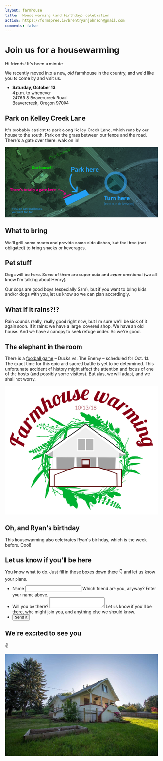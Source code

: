 ```yaml
---
layout: farmhouse
title:  House warming (and birthday) celebration
action: https://formspree.io/brentryanjohnson@gmail.com
comments: false
---
```


# Join us for a housewarming

Hi friends! It's been a minute.

We recently moved into a new, _old_ farmhouse in the country, and we'd like you to come by and visit us.

- **Saturday, October 13** <br>
4 p.m. to whenever<br>
24765 S Beavercreek Road <br> 
Beavercreek, Oregon 97004

## Park on Kelley Creek Lane
It's probably easiest to park along Kelley Creek Lane, which runs by our house to the south. Park on the grass between our fence and the road. There's a gate over there: walk on in!

![Parking map, with parking on south side of house along kelley creek lane](/assets/images/farmhouse-map.jpg)

## What to bring
We'll grill some meats and provide some side dishes, but feel free (not obligated) to bring snacks or beverages.

## Pet stuff
Dogs will be here. Some of them are super cute and _super_ emotional (we all know I'm talking about Henry).

Our dogs are good boys (especially Sam), but if you want to bring kids and/or dogs with you, let us know so we can plan accordingly.

## What if it rains?!?
Rain sounds really, really good right now, but I'm sure we'll be sick of it again soon. If it rains: we have a large, covered shop. We have an old house. And we have a canopy to seek refuge under. So we're good.

## The elephant in the room
There is a [football game](https://goducks.com/schedule.aspx?schedule=2357) – <span class="ducks">Ducks</span> vs. <span class="enemy">The Enemy</span> – scheduled for Oct. 13. The exact time for this epic and sacred battle is yet to be determined. This unfortunate accident of history might affect the attention and focus of one of the hosts (and possibly some visitors). But alas, we will adapt, and we shall not worry.

![The Farmhouse Warming with the farmhouse logo, a botanical theme](/assets/images/the-farmhouse-warming.jpg)

## Oh, and Ryan's birthday
This housewarming also celebrates Ryan's birthday, which is the week before. Cool!

## Let us know if you'll be here
You know what to do. Just fill in those boxes down there 👇 and let us know your plans.

<form class="form-style-7" action="{{ page.action }}" method="POST">
<ul>
<li>
    <label for="name">Name</label>
    <input type="text" name="name" maxlength="100">
    <span>Which friend are you, anyway? Enter your name above.</span>
</li>
<li>
    <label for="rsvp">Will you be there?</label>
    <textarea name="rsvp" onkeyup="adjust_textarea(this)"></textarea>
    <span>Let us know if you'll be there, who might join you, and anything else we should know.</span>
</li>
<li style="padding-left: 0;">
    <input type="submit" value="Send it" >
</li>
</ul>
</form>

## We're excited to see you

✌️

![The Farmhouse in the gloaming](/assets/images/farmhouse.jpg)
